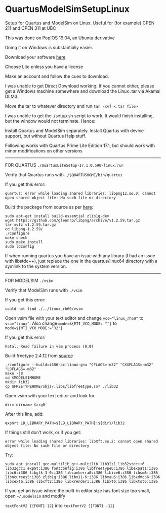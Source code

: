 # QuartusModelSimSetupLinux
Setup for Quartus and ModelSim on Linux. Useful for (for example) CPEN 211 and CPEN 311 at UBC

This was done on Pop!OS 19.04, an Ubuntu derivative

Doing it on Windows is substantially easier. 

Download your software [here](http://fpgasoftware.intel.com/17.1/)

Choose Lite unless you have a license

Make an account and follow the cues to download. 

I was unable to get Direct Download working. If you cannot either, please get a Windows machine somewhere and download the Linux .tar via Akamai DLM3. 

Move the tar to whatever directory and run ```tar -xvf <.tar file>```

I was unable to get the ./setup.sh script to work. It would finish installing, but the window would not terminate. Hence:

Install Quartus and ModelSim separately. Install Quartus with device support, but without Quartus Help stuff. 

Following works with Quartus Prime Lite Edition 17.1, but should work with minor modifications on other versions

***

FOR QUARTUS ```./QuartusLiteSetup-17.1.0.590-linux.run``` 

Verify that Quartus runs with ```./$QUARTUSHOME/bin/quartus ```

If you get this error:

```quartus: error while loading shared libraries: libpng12.so.0: cannot open shared object file: No such file or directory```

Build the package from source as per [here](https://askubuntu.com/questions/966757/libpng12-needed-for-17-10):

```
sudo apt-get install build-essential zlib1g-dev
wget https://github.com/glennrp/libpng/archive/v1.2.59.tar.gz
tar xvfz v1.2.59.tar.gz 
cd libpng-1.2.59/
./configure
make check
sudo make install
sudo ldconfig
```


If when running quartus you have an issue with any library (I had an issue with libstdc++), just replace the one in the quartus/linux64 directory with a symlink to the system version. 

***

FOR MODELSIM ```./vsim ``` 

Verify that ModelSim runs with ```./vsim ```

If you get this error: 

```could not find ./../linux_rh60/vsim```

Open vsim file with your text editor and change ```vco="linux_rh60"``` to ```vso="linux"```. Also change ```mode=${MTI_VCO_MODE:-""}``` to ```mode=${MTI_VCO_MODE:="32"}```

If you get this error: 

```Fatal: Read failure in vlm process (0,0)```

Build freetype 2.4.12 from [source](http://download.savannah.gnu.org/releases/freetype/freetype-2.4.12.tar.bz2)

```
./configure --build=i686-pc-linux-gnu "CFLAGS=-m32" "CXXFLAGS=-m32" "LDFLAGS=-m32"
make -j8
cd $MODELSIMHOME
mkdir lib32
cp $FREETYPEHOME/objs/.libs/libfreetype.so* ./lib32
```

Open vsim with your text editor and look for 


```
dir=`dirname $arg0`
```

After this line, add:

```
export LD_LIBRARY_PATH=${LD_LIBRARY_PATH}:${dir}/lib32
```

If things still don't work, or if you get:

```
error while loading shared libraries: libXft.so.2: cannot open shared object file: No such file or directory
```
Try:

```
sudo apt install gcc-multilib g++-multilib lib32z1 lib32stdc++6 lib32gcc1 expat:i386 fontconfig:i386 libfreetype6:i386 libexpat1:i386 libc6:i386 libgtk-3-0:i386 libcanberra0:i386 libice6:i386 libsm6:i386 libncurses5:i386 zlib1g:i386 libx11-6:i386 libxau6:i386 libxdmcp6:i386 libxext6:i386 libxft2:i386 libxrender1:i386 libxt6:i386 libxtst6:i386 
```

If you get an issue where the built-in editor size has font size too small, open ```~/.modelsim``` and modify

```textFontV2 {{FONT} 12}``` into ```textFontV2 {{FONT} -12}```


